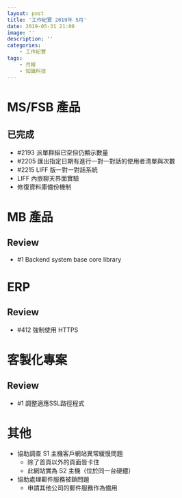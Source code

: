 ```yaml
---
layout: post
title: '工作紀實 2019年 5月'
date: 2019-05-31 21:00
image: ''
description: ''
categories:
    - 工作紀實
tags:
    - 月報
    - 知識科技
---
```


# MS/FSB 產品

## 已完成

* #2193 派單群組已空但仍顯示數量 
* #2205 匯出指定日期有進行一對一對話的使用者清單與次數 
* #2215 LIFF 版一對一對話系統 
* LIFF 內嵌聊天界面實驗
* 修復資料庫備份機制

# MB 產品

## Review

* #1 Backend system base core library

# ERP

## Review

* #412 強制使用 HTTPS 

# 客製化專案

## Review

* #1 調整適應SSL路徑程式

# 其他

* 協助調查 S1 主機客戶網站異常緩慢問題
    + 除了首頁以外的頁面皆卡住
    + 此網站實為 S2 主機（位於同一台硬體）
* 協助處理郵件服務被鎖問題
    + 申請其他公司的郵件服務作為備用
    
